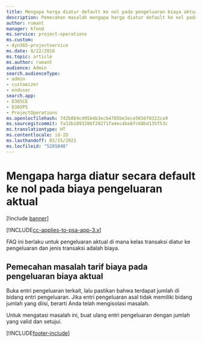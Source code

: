 ```yaml
---
title: Mengapa harga diatur default ke nol pada pengeluaran biaya aktual?
description: Pemecahan masalah mengapa harga diatur default ke nol pada pengeluaran biaya aktual.
author: rumant
manager: kfend
ms.service: project-operations
ms.custom:
- dyn365-projectservice
ms.date: 8/22/2018
ms.topic: article
ms.author: rumant
audience: Admin
search.audienceType:
- admin
- customizer
- enduser
search.app:
- D365CE
- D365PS
- ProjectOperations
ms.openlocfilehash: 742b0b9c495b4b3ecb4705be3ece5656f0322ca9
ms.sourcegitcommit: fa32b1893286f20271fa4ec4be8fc68bd135f53c
ms.translationtype: HT
ms.contentlocale: id-ID
ms.lasthandoff: 02/15/2021
ms.locfileid: "5285848"
---
```

# <a name="why-is-the-price-defaulting-to-zero-on-expense-cost-actuals"></a>Mengapa harga diatur secara default ke nol pada biaya pengeluaran aktual

[!include [banner](../includes/psa-now-project-operations.md)]

[!INCLUDE[cc-applies-to-psa-app-3.x](../includes/cc-applies-to-psa-app-3x.md)]

FAQ ini berlaku untuk pengeluaran aktual di mana kelas transaksi diatur ke pengeluaran dan jenis transaksi adalah biaya.

## <a name="troubleshooting-cost-rates-on-expense-cost-actuals"></a>Pemecahan masalah tarif biaya pada pengeluaran biaya aktual

Buka entri pengeluaran terkait, lalu pastikan bahwa terdapat jumlah di bidang entri pengeluaran. Jika entri pengeluaran asal tidak memiliki bidang jumlah yang diisi, berarti Anda telah mengisolasi masalah.
 
Untuk mengatasi masalah ini, buat ulang entri pengeluaran dengan jumlah yang valid dan setujui.


[!INCLUDE[footer-include](../includes/footer-banner.md)]